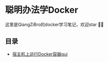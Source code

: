 # 聪明办法学Docker
这里是QiangZiBro的docker学习笔记，欢迎star :beers::beers:

## 目录
- [宿主机上运行Docker容器gui](./run_gui_from_container)